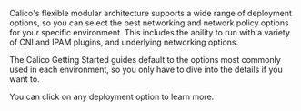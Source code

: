 Calico's flexible modular architecture supports a wide range of deployment options, so you can select the best networking and network policy options for your specific environment. This includes the ability to run with a variety of CNI and IPAM plugins, and underlying networking options.

The Calico Getting Started guides default to the options most commonly used in each environment, so you only have to dive into the details if you want to.

You can click on any deployment option to learn more.